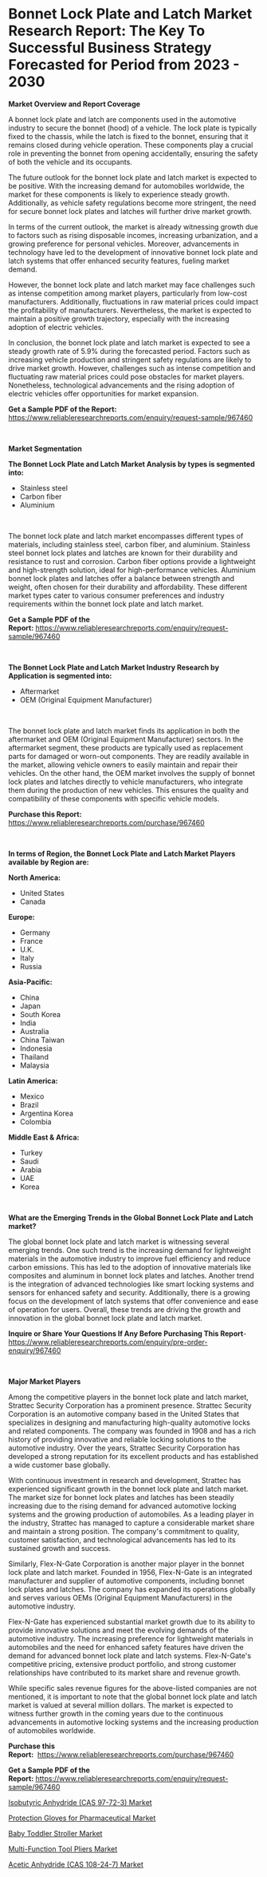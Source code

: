 <p><h1>Bonnet Lock Plate and Latch Market Research Report: The Key To Successful Business Strategy Forecasted for Period from 2023 - 2030</h1></p><p><strong>Market Overview and Report Coverage</strong></p>
<p><p>A bonnet lock plate and latch are components used in the automotive industry to secure the bonnet (hood) of a vehicle. The lock plate is typically fixed to the chassis, while the latch is fixed to the bonnet, ensuring that it remains closed during vehicle operation. These components play a crucial role in preventing the bonnet from opening accidentally, ensuring the safety of both the vehicle and its occupants.</p><p>The future outlook for the bonnet lock plate and latch market is expected to be positive. With the increasing demand for automobiles worldwide, the market for these components is likely to experience steady growth. Additionally, as vehicle safety regulations become more stringent, the need for secure bonnet lock plates and latches will further drive market growth.</p><p>In terms of the current outlook, the market is already witnessing growth due to factors such as rising disposable incomes, increasing urbanization, and a growing preference for personal vehicles. Moreover, advancements in technology have led to the development of innovative bonnet lock plate and latch systems that offer enhanced security features, fueling market demand.</p><p>However, the bonnet lock plate and latch market may face challenges such as intense competition among market players, particularly from low-cost manufacturers. Additionally, fluctuations in raw material prices could impact the profitability of manufacturers. Nevertheless, the market is expected to maintain a positive growth trajectory, especially with the increasing adoption of electric vehicles.</p><p>In conclusion, the bonnet lock plate and latch market is expected to see a steady growth rate of 5.9% during the forecasted period. Factors such as increasing vehicle production and stringent safety regulations are likely to drive market growth. However, challenges such as intense competition and fluctuating raw material prices could pose obstacles for market players. Nonetheless, technological advancements and the rising adoption of electric vehicles offer opportunities for market expansion.</p></p>
<p><strong>Get a Sample PDF of the Report:</strong> <a href="https://www.reliableresearchreports.com/enquiry/request-sample/967460">https://www.reliableresearchreports.com/enquiry/request-sample/967460</a></p>
<p>&nbsp;</p>
<p><strong>Market Segmentation</strong></p>
<p><strong>The Bonnet Lock Plate and Latch Market Analysis by types is segmented into:</strong></p>
<p><ul><li>Stainless steel</li><li>Carbon fiber</li><li>Aluminium</li></ul></p>
<p>&nbsp;</p>
<p><p>The bonnet lock plate and latch market encompasses different types of materials, including stainless steel, carbon fiber, and aluminium. Stainless steel bonnet lock plates and latches are known for their durability and resistance to rust and corrosion. Carbon fiber options provide a lightweight and high-strength solution, ideal for high-performance vehicles. Aluminium bonnet lock plates and latches offer a balance between strength and weight, often chosen for their durability and affordability. These different market types cater to various consumer preferences and industry requirements within the bonnet lock plate and latch market.</p></p>
<p><strong>Get a Sample PDF of the Report:</strong>&nbsp;<a href="https://www.reliableresearchreports.com/enquiry/request-sample/967460">https://www.reliableresearchreports.com/enquiry/request-sample/967460</a></p>
<p>&nbsp;</p>
<p><strong>The Bonnet Lock Plate and Latch Market Industry Research by Application is segmented into:</strong></p>
<p><ul><li>Aftermarket</li><li>OEM (Original Equipment Manufacturer)</li></ul></p>
<p>&nbsp;</p>
<p><p>The bonnet lock plate and latch market finds its application in both the aftermarket and OEM (Original Equipment Manufacturer) sectors. In the aftermarket segment, these products are typically used as replacement parts for damaged or worn-out components. They are readily available in the market, allowing vehicle owners to easily maintain and repair their vehicles. On the other hand, the OEM market involves the supply of bonnet lock plates and latches directly to vehicle manufacturers, who integrate them during the production of new vehicles. This ensures the quality and compatibility of these components with specific vehicle models.</p></p>
<p><strong>Purchase this Report:</strong>&nbsp; <a href="https://www.reliableresearchreports.com/purchase/967460">https://www.reliableresearchreports.com/purchase/967460</a></p>
<p>&nbsp;</p>
<p><strong>In terms of Region, the Bonnet Lock Plate and Latch Market Players available by Region are:</strong></p>
<p>
    <p> <strong> North America: </strong>
        <ul>
            <li>United States</li>
            <li>Canada</li>
        </ul>
        </p> 
    <p> <strong> Europe: </strong>
        <ul>
            <li>Germany</li>
            <li>France</li>
            <li>U.K.</li>
            <li>Italy</li>
            <li>Russia</li>
        </ul>
        </p> 
    <p> <strong> Asia-Pacific: </strong>
        <ul>
            <li>China</li>
            <li>Japan</li>
            <li>South Korea</li>
            <li>India</li>
            <li>Australia</li>
            <li>China Taiwan</li>
            <li>Indonesia</li>
            <li>Thailand</li>
            <li>Malaysia</li>
        </ul>
        </p> 
    <p> <strong> Latin America: </strong>
        <ul>
            <li>Mexico</li>
            <li>Brazil</li>
            <li>Argentina Korea</li>
            <li>Colombia</li>
        </ul>
        </p> 
    <p> <strong> Middle East & Africa: </strong>
        <ul>
            <li>Turkey</li>
            <li>Saudi</li>
            <li>Arabia</li>
            <li>UAE</li>
            <li>Korea</li>
        </ul>
    </p>
    </p>
<p>&nbsp;</p>
<p><strong>What are the Emerging Trends in the Global Bonnet Lock Plate and Latch market?</strong></p>
<p><p>The global bonnet lock plate and latch market is witnessing several emerging trends. One such trend is the increasing demand for lightweight materials in the automotive industry to improve fuel efficiency and reduce carbon emissions. This has led to the adoption of innovative materials like composites and aluminum in bonnet lock plates and latches. Another trend is the integration of advanced technologies like smart locking systems and sensors for enhanced safety and security. Additionally, there is a growing focus on the development of latch systems that offer convenience and ease of operation for users. Overall, these trends are driving the growth and innovation in the global bonnet lock plate and latch market.</p></p>
<p><strong>Inquire or Share Your Questions If Any Before Purchasing This Report</strong>- <a href="https://www.reliableresearchreports.com/enquiry/pre-order-enquiry/967460">https://www.reliableresearchreports.com/enquiry/pre-order-enquiry/967460</a></p>
<p>&nbsp;</p>
<p><strong>Major Market Players</strong></p>
<p><p>Among the competitive players in the bonnet lock plate and latch market, Strattec Security Corporation has a prominent presence. Strattec Security Corporation is an automotive company based in the United States that specializes in designing and manufacturing high-quality automotive locks and related components. The company was founded in 1908 and has a rich history of providing innovative and reliable locking solutions to the automotive industry. Over the years, Strattec Security Corporation has developed a strong reputation for its excellent products and has established a wide customer base globally.</p><p>With continuous investment in research and development, Strattec has experienced significant growth in the bonnet lock plate and latch market. The market size for bonnet lock plates and latches has been steadily increasing due to the rising demand for advanced automotive locking systems and the growing production of automobiles. As a leading player in the industry, Strattec has managed to capture a considerable market share and maintain a strong position. The company's commitment to quality, customer satisfaction, and technological advancements has led to its sustained growth and success.</p><p>Similarly, Flex-N-Gate Corporation is another major player in the bonnet lock plate and latch market. Founded in 1956, Flex-N-Gate is an integrated manufacturer and supplier of automotive components, including bonnet lock plates and latches. The company has expanded its operations globally and serves various OEMs (Original Equipment Manufacturers) in the automotive industry.</p><p>Flex-N-Gate has experienced substantial market growth due to its ability to provide innovative solutions and meet the evolving demands of the automotive industry. The increasing preference for lightweight materials in automobiles and the need for enhanced safety features have driven the demand for advanced bonnet lock plate and latch systems. Flex-N-Gate's competitive pricing, extensive product portfolio, and strong customer relationships have contributed to its market share and revenue growth.</p><p>While specific sales revenue figures for the above-listed companies are not mentioned, it is important to note that the global bonnet lock plate and latch market is valued at several million dollars. The market is expected to witness further growth in the coming years due to the continuous advancements in automotive locking systems and the increasing production of automobiles worldwide.</p></p>
<p><strong>Purchase this Report:</strong>&nbsp;&nbsp;<a href="https://www.reliableresearchreports.com/purchase/967460">https://www.reliableresearchreports.com/purchase/967460</a></p>
<p></p>
<p><strong>Get a Sample PDF of the Report:</strong>&nbsp;<a href="https://www.reliableresearchreports.com/enquiry/request-sample/967460">https://www.reliableresearchreports.com/enquiry/request-sample/967460</a></p>
<p><p><a href="https://medium.com/@edenkrajcik/isobutyric-anhydride-cas-97-72-3-market-the-key-to-successful-business-strategy-forecast-till-456d2d02b8f6">Isobutyric Anhydride (CAS 97-72-3) Market</a></p><p><a href="https://medium.com/@jensenklein/protection-gloves-for-pharmaceutical-market-analysis-its-cagr-market-segmentation-and-global-d28c5893eb21">Protection Gloves for Pharmaceutical Market</a></p><p><a href="https://github.com/grishafomin4852/Market-Research-Report-List-1/blob/main/baby-toddler-stroller-market.md">Baby Toddler Stroller Market</a></p><p><a href="https://github.com/ruslanpoljakovrd177/Market-Research-Report-List-1/blob/main/multi-function-tool-pliers-market.md">Multi-Function Tool Pliers Market</a></p><p><a href="https://medium.com/@vivianejast/acetic-anhydride-cas-108-24-7-market-analysis-its-cagr-market-segmentation-and-global-industry-677a8357dc42">Acetic Anhydride (CAS 108-24-7) Market</a></p></p>